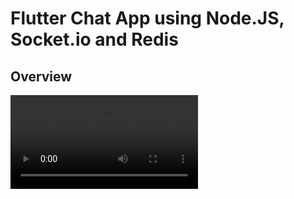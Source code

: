 # Flutter Chat App using Node.JS, Socket.io and Redis

## Overview

![Demo of the Chat Application](assets/demo.mp4)
